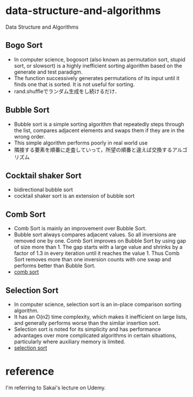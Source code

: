# data-structure-and-algorithms
Data Structure and Algorithms

## Bogo Sort

- In computer science, bogosort (also known as permutation sort, stupid sort, or slowsort) is a highly inefficient sorting algorithm based on the generate and test paradigm.  
- The function successively generates permutations of its input until it finds one that is sorted. It is not useful for sorting.  
- rand.shuffleでランダム生成をし続けるだけ．

## Bubble Sort
- Bubble sort is a simple sorting algorithm that repeatedly steps through the list, compares adjacent elements and swaps them if they are in the wrong order.
- This simple algorithm performs poorly in real world use
- 隣接する要素を順番に走査していって，所望の順番と違えば交換するアルゴリズム

## Cocktail shaker Sort
- bidirectional bubble sort
- cocktail shaker sort is an extension of bubble sort 

## Comb Sort
- Comb Sort is mainly an improvement over Bubble Sort.   
- Bubble sort always compares adjacent values. So all inversions are removed one by one. Comb Sort improves on Bubble Sort by using gap of size more than 1. The gap starts with a large value and shrinks by a factor of 1.3 in every iteration until it reaches the value 1. Thus Comb Sort removes more than one inversion counts with one swap and performs better than Bubble Sort.
- [comb sort](https://www.geeksforgeeks.org/comb-sort/)

## Selection Sort

- In computer science, selection sort is an in-place comparison sorting algorithm.  
- It has an O(n2) time complexity, which makes it inefficient on large lists, and generally performs worse than the similar insertion sort.   
- Selection sort is noted for its simplicity and has performance advantages over more complicated algorithms in certain situations, particularly where auxiliary memory is limited.
- [selection sort](https://en.wikipedia.org/wiki/Selection_sort)



# reference
I'm referring to Sakai's lecture on Udemy.

